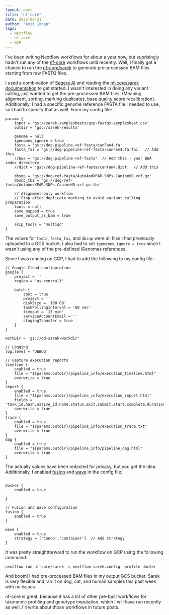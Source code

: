 ```yaml
---
layout: post
title: "nf-core"
date: 2025-09-21
author: "Amit Indap"
tags:
  - Nextflow
  - nf-core
  - GCP
---
```


I've been writing Nextflow workflows for about a year now, but suprisingly hadn't run any of the [nf-core](https://nf-co.re/) workflows until recently. Well, I finally got a chance to run the [nf-core/sarek](https://nf-co.re/sarek) to generate pre-processed BAM files starting from raw FASTQ files. 

I used a combination of  [Seqera AI](https://seqera.io/ask-ai/) and reading the [nf-core/sarek documentation](https://nf-co.re/sarek/usage) to get started. I wasn't interested in doing any variant calling, just wanted to get the pre-processed BAM files. (Meaning alignment, sorting, marking duplicates, base quality score recalibration). Additionally, I had a specific genome reference FASTA file I needed to use, so I had to specify that as well. From my config file:

```
params {
    input = 'gs://sarek-samplesheets/gcp-fastqs-samplesheet.csv'
    outdir = 'gs://sarek-results'

    genome = null
    igenomes_ignore = true
    fasta = 'gs://dog-pipeline-ref-fasta/canFam4.fa'
    fasta_fai = 'gs://dog-pipeline-ref-fasta/canFam4.fa.fai'  // Add this
    //bwa = 'gs://dog-pipeline-ref-fasta'  // Add this - your BWA index directory
    //dict = 'gs://dog-pipeline-ref-fasta/canFam4.dict'  // Add this

    dbsnp = 'gs://dog-ref-fasta/AutoAndXPAR.SNPs.CanineHD.vcf.gz'
    dbsnp_tbi = 'gs://dog-ref-fasta/AutoAndXPAR.SNPs.CanineHD.vcf.gz.tbi'

    // Alignment-only workflow
    // Stop after duplicate marking to avoid variant calling preparation
    tools = null
    save_mapped = true
    save_output_as_bam = true

    skip_tools = 'multiqc'  
}
```

The values for `fasta`, `fasta_fai`, and `dbsnp` were all files I had previously uploaded to a GCS bucket. I also had to set `igenomes_ignore = true` since I wasn't using any of the pre-defined iGenomes references.


Since I was running on GCP, I had to add the following to my config file:

```
// Google Cloud configuration
google {
    project = ''
    region = 'us-central1'
    
    batch {
        spot = true
        project = ''
        diskSize = '100 GB'
        taskPollingInterval = '60 sec'
        timeout = '15 min'
        serviceAccountEmail = ''
        stagingTransfer = true
    }
}

workDir = 'gs://dd-sarek-workdir'

// Logging
log.level = 'DEBUG'

// Capture execution reports
timeline {
    enabled = true
    file = "${params.outdir}/pipeline_info/execution_timeline.html"
    overwrite = true
}
report {
    enabled = true
    file = "${params.outdir}/pipeline_info/execution_report.html"
    fields = 'task_id,hash,native_id,name,status,exit,submit,start,complete,duration,realtime,cpu,memory,disk,read_bytes,write_bytes,vol_ctxt,inv_ctxt,env,workdir,script,tag'
    overwrite = true
}
trace {
    enabled = true
    file = "${params.outdir}/pipeline_info/execution_trace.txt"
    overwrite = true
}
dag {
    enabled = true
    file = "${params.outdir}/pipeline_info/pipeline_dag.html"
    overwrite = true
}
```

The actually values have been redacted for privacy, but you get the idea. Additionally, I enabled [fusion](https://seqera.io/fusion/) and [wave](https://seqera.io/wave/) in the config file:
```

docker {
    enabled = true
    
}

// Fusion and Wave configuration
fusion {
    enabled = true
}

wave {
    enabled = true
    strategy = ['conda','container']  // Add strategy
}
```

It was pretty straightforward to run the workflow on GCP using the following command:

```
nextflow run nf-core/sarek -c nextflow-sarek.config -profile docker

```


And boom! I had pre-processed BAM files in my output GCS bucket. 
Sarek is very flexible and ran it on dog, cat, and human samples this past week with no issues. 

nf-core is great, because it has a lot of other pre-built workflows for taxonomic profiling and genotype imputation, which I will have run recently as well. I'll write about those workflows in future posts.





